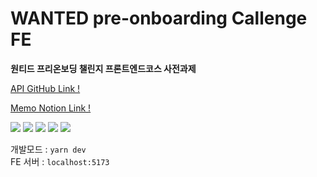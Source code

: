 # WANTED pre-onboarding Callenge FE

**원티드 프리온보딩 챌린지 프론트엔드코스 사전과제**
<br />

[API GitHub Link !](https://github.com/2wisdom/-wanted-pre-onboarding-challenge-fe-1-api)

[Memo Notion Link !](https://tulip-army-069.notion.site/baaed3669cf143699457f9f2a2f8fed8)

<!-- Skills -->
<p>
<img src="https://img.shields.io/badge/Vite-646CFF?style=flat-square&logo=Vite&logoColor=white"/>
<img src="https://img.shields.io/badge/React.js-61DAFB?style=flat-square&logo=react&logoColor=white"/>
<img src="https://img.shields.io/badge/React Query-FF4154?style=flat-square&logo=React-Query&logoColor=white"/>
<img src="https://img.shields.io/badge/React Hook Form-EC5990?style=flat-square&logo=React-Hook-Form&logoColor=white"/>
<img src="https://img.shields.io/badge/styled components-DB7093?style=flat-square&logo=styled-components&logoColor=white"/>
</p>

<!--  -->

개발모드 : `yarn dev`
<br />
FE 서버 : `localhost:5173`
